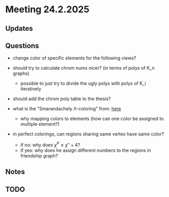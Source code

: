 # Meeting 24.2.2025

## Updates

## Questions

- change color of specific elements for the following views?

- should try to calculate chrom nums nicer? (in terms of polys of K_n graphs)
  - possible to just try to divide the ugly polys with polys of K_i iteratively

- should add the chrom poly table to the thesis?

- what is the "Smarandachely Λ-coloring" from: [here](https://fs.unm.edu/IJMC/Graph_Coloring,Types_and_Applications_A_Survey.pdf)
    - why mapping colors to elements (how can one color be assigned to multiple element?)

- in perfect colorings, can regions sharing same vertex have same color?
  - if no: why does $\chi^P \leq \chi'' + 4$?
  - if yes: why does he assign different numbers to the regions in friendship graph?

## Notes

## TODO